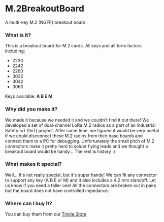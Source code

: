 # M.2BreakoutBoard
A multi-key M.2 (NGFF) breakout board

### What is it?
This is a breakout board for M.2 cards. All keys and all form factors including: 

- 2230
- 2242
- 2260
- 3030
- 3042
- 3060

Keys available: **A B E M**
 
### Why did you make it?
We made it because we needed it and we couldn't find it out there!
We developed a set of dual-channel LoRa M.2 radios as a part of an Industrial Safety IoT (IIoT) project. After some time, we figured it would be very useful if we could disconnect these M.2 radios from their base boards and connect them to a PC for debugging. Unfortunately the small pitch of M.2 connectors make it pretty hard to solder flying leads and we thought a breakout board would be handy... The rest is history :) 

### What makes it special?
Well... It's not really special, but it's super handy! We can fit any connector to support any key (A B E or M) and it also includes a 4.2 mm standoff. Let us know if you need a taller one!
All the connectors are broken out in pairs but the board does not have controlled impedance.

### Where can I buy it?
You can buy them from our [Tindie Store](https://www.tindie.com/products/20979/)
